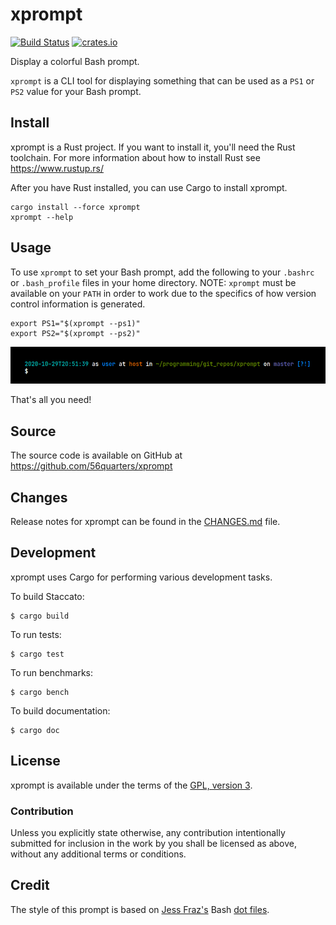 # xprompt

[![Build Status](https://travis-ci.org/56quarters/xprompt.svg?branch=master)](https://travis-ci.org/56quarters/xprompt)
[![crates.io](https://img.shields.io/crates/v/xprompt.svg)](https://crates.io/crates/xprompt/)

Display a colorful Bash prompt.

`xprompt` is a CLI tool for displaying something that can be used as a `PS1` or
`PS2` value for your Bash prompt.

## Install

xprompt is a Rust project. If you want to install it, you'll need the Rust
toolchain. For more information about how to install Rust see https://www.rustup.rs/

After you have Rust installed, you can use Cargo to install xprompt.

```
cargo install --force xprompt
xprompt --help
```

## Usage

To use `xprompt` to set your Bash prompt, add the following to your `.bashrc` or
`.bash_profile` files in your home directory. NOTE: `xprompt` must be available on
your `PATH` in order to work due to the specifics of how version control information
is generated.

```
export PS1="$(xprompt --ps1)"
export PS2="$(xprompt --ps2)"
```

![xprompt screenshot](img/screenshot.png)

That's all you need!

## Source

The source code is available on GitHub at https://github.com/56quarters/xprompt

## Changes

Release notes for xprompt can be found in the [CHANGES.md](CHANGES.md) file.

## Development

xprompt uses Cargo for performing various development tasks.

To build Staccato:

```
$ cargo build
```

To run tests:

```
$ cargo test
```

To run benchmarks:

```
$ cargo bench
```

To build documentation:

```
$ cargo doc
```

## License

xprompt is available under the terms of the [GPL, version 3](LICENSE).

### Contribution

Unless you explicitly state otherwise, any contribution intentionally submitted
for inclusion in the work by you shall be licensed as above, without any
additional terms or conditions.

## Credit

The style of this prompt is based on [Jess Fraz's](https://github.com/jessfraz/) Bash
[dot files](https://github.com/jessfraz/dotfiles/blob/663bc68ac49fe04d7a52ec410d3074d038dbe87f/.bash_prompt).